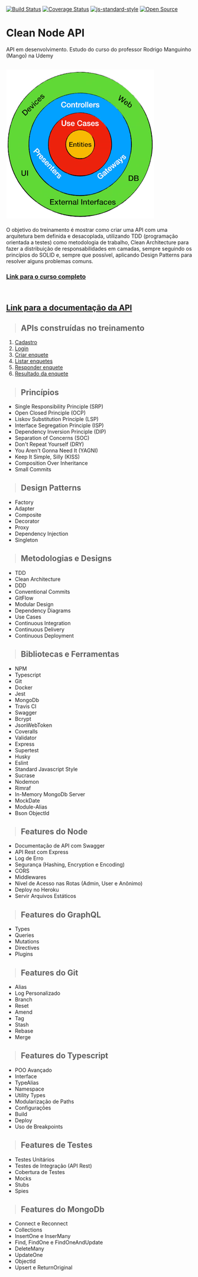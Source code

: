 [![Build Status](https://app.travis-ci.com/KelpGF/NodeJs-Typescript-TDD-DDD-Clean_Architecture-SOLID.svg?branch=master)](https://app.travis-ci.com/KelpGF/NodeJs-Typescript-TDD-DDD-Clean_Architecture-SOLID)
[![Coverage Status](https://coveralls.io/repos/github/KelpGF/NodeJs-Typescript-TDD-DDD-Clean_Architecture-SOLID/badge.svg?branch=master)](https://coveralls.io/github/KelpGF/NodeJs-Typescript-TDD-DDD-Clean_Architecture-SOLID?branch=master)
[![js-standard-style](https://img.shields.io/badge/code%20style-standard-brightgreen.svg)](http://standardjs.com)
[![Open Source](https://badges.frapsoft.com/os/v1/open-source.svg?v=103)](https://opensource.org/)

# **Clean Node API**
API em desenvolvimento. Estudo do curso do professor Rodrigo Manguinho (Mango) na Udemy

[![alt text](./public/images/clean_arq.jpeg "Link para o treinamento")](https://www.udemy.com/course/tdd-com-mango/?referralCode=B53CE5CA2B9AFA5A6FA1)
---


O objetivo do treinamento é mostrar como criar uma API com uma arquitetura bem definida e desacoplada, utilizando
TDD (programação orientada a testes) como metodologia de trabalho, Clean Architecture para fazer a distribuição de
responsabilidades em camadas, sempre seguindo os princípios do SOLID e, sempre que possível, aplicando Design
Patterns para resolver alguns problemas comuns.
### [**Link para o curso completo**](https://www.udemy.com/course/tdd-com-mango/?referralCode=B53CE5CA2B9AFA5A6FA1)
<br />

## [**Link para a documentação da API**](https://ts-tdd-ddd-cleanarchitecture.herokuapp.com/api-docs/#/Login/post_login)

> ## APIs construídas no treinamento

1. [Cadastro](./requirements/signup.md)
2. [Login](./requirements/login.md)
3. [Criar enquete](./requirements/add-survey.md)
4. [Listar enquetes](./requirements/list-surveys.md)
5. [Responder enquete](./requirements/save-survey-result.md)
6. [Resultado da enquete](./requirements/get-survey-result.md)

> ## Princípios

* Single Responsibility Principle (SRP)
* Open Closed Principle (OCP)
* Liskov Substitution Principle (LSP)
* Interface Segregation Principle (ISP)
* Dependency Inversion Principle (DIP)
* Separation of Concerns (SOC)
* Don't Repeat Yourself (DRY)
* You Aren't Gonna Need It (YAGNI)
* Keep It Simple, Silly (KISS)
* Composition Over Inheritance
* Small Commits

> ## Design Patterns

* Factory
* Adapter
* Composite
* Decorator
* Proxy
* Dependency Injection
* Singleton

> ## Metodologias e Designs

* TDD
* Clean Architecture
* DDD
* Conventional Commits
* GitFlow
* Modular Design
* Dependency Diagrams
* Use Cases
* Continuous Integration
* Continuous Delivery
* Continuous Deployment

> ## Bibliotecas e Ferramentas

* NPM
* Typescript
* Git
* Docker
* Jest
* MongoDb
* Travis CI
* Swagger
* Bcrypt
* JsonWebToken
* Coveralls
* Validator
* Express
* Supertest
* Husky
* Eslint
* Standard Javascript Style
* Sucrase
* Nodemon
* Rimraf
* In-Memory MongoDb Server
* MockDate
* Module-Alias
* Bson ObjectId

> ## Features do Node

* Documentação de API com Swagger
* API Rest com Express
* Log de Erro
* Segurança (Hashing, Encryption e Encoding)
* CORS
* Middlewares
* Nível de Acesso nas Rotas (Admin, User e Anônimo)
* Deploy no Heroku
* Servir Arquivos Estáticos

> ## Features do GraphQL

* Types
* Queries
* Mutations
* Directives
* Plugins

> ## Features do Git

* Alias
* Log Personalizado
* Branch
* Reset
* Amend
* Tag
* Stash
* Rebase
* Merge

> ## Features do Typescript

* POO Avançado
* Interface
* TypeAlias
* Namespace
* Utility Types
* Modularização de Paths
* Configurações
* Build
* Deploy
* Uso de Breakpoints

> ## Features de Testes

* Testes Unitários
* Testes de Integração (API Rest)
* Cobertura de Testes
* Mocks
* Stubs
* Spies

> ## Features do MongoDb

* Connect e Reconnect
* Collections
* InsertOne e InserMany
* Find, FindOne e FindOneAndUpdate
* DeleteMany
* UpdateOne
* ObjectId
* Upsert e ReturnOriginal
